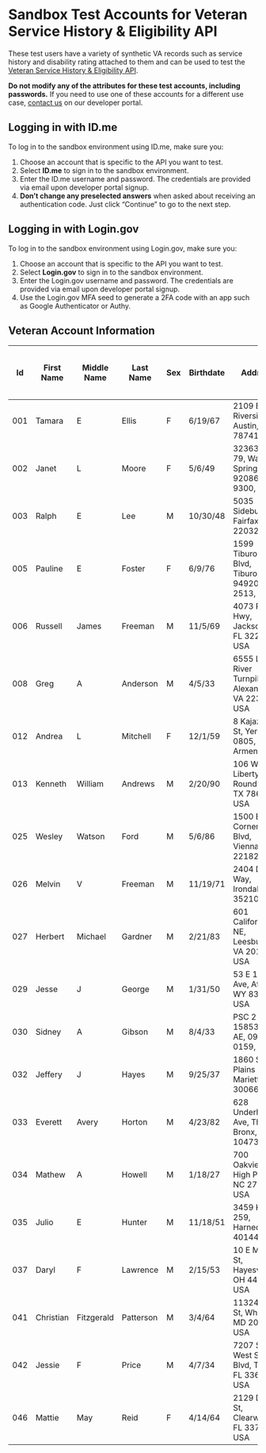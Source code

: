 # Sandbox Test Accounts for Veteran Service History & Eligibility API

These test users have a variety of synthetic VA records such as service history and disability rating attached to them and can be used to test the [Veteran Service History & Eligibility API](https://developer.va.gov/explore/verification/docs/veteran_verification?version=current).

**Do not modify any of the attributes for these test accounts, including passwords.** If you need to use one of these accounts for a different use case, [contact us](https://developer.va.gov/support/contact-us) on our developer portal.

## Logging in with ID.me

To log in to the sandbox environment using ID.me, make sure you:

  1. Choose an account that is specific to the API you want to test.
  2. Select **ID.me** to sign in to the sandbox environment.
  3. Enter the ID.me username and password. The credentials are provided via email upon developer portal signup.
  4. **Don’t change any preselected answers** when asked about receiving an authentication code. Just click “Continue” to go to the next step.

## Logging in with Login.gov

To log in to the sandbox environment using Login.gov, make sure you:

  1. Choose an account that is specific to the API you want to test.
  2. Select **Login.gov** to sign in to the sandbox environment.
  3. Enter the Login.gov username and password. The credentials are provided via email upon developer portal signup.
  4. Use the Login.gov MFA seed to generate a 2FA code with an app such as Google Authenticator or Authy.

## Veteran Account Information

| Id  | First Name | Middle Name | Last Name | Sex | Birthdate | Address                                               | ICN               | Veteran Verification Status | Veteran Confirmation Status | Disability Rating | Has VA Profile Military Person Data |
|-----|------------|-------------|-----------|-----|-----------|-------------------------------------------------------|-------------------|-----------------------------|-----------------------------|-------------------|-------------------------------------|
| 001 | Tamara     | E           | Ellis     | F   | 6/19/67   | 2109 E Riverside Dr, Austin, TX 78741, USA            | 1012667145V762142 | confirmed                   | confirmed                   | 40                | YES                                 |
| 002 | Janet      | L           | Moore     | F   | 5/6/49    | 32363 CA-79, Warner Springs, CA 92086-9300, USA       | 1012861229V078999 | confirmed                   | confirmed                   | 50                | NO                                  |
| 003 | Ralph      | E           | Lee       | M   | 10/30/48  | 5035 Sideburn Rd, Fairfax, VA 22032, USA              | 1012667169V030190 | confirmed                   | confirmed                   | 60                | NO                                  |
| 005 | Pauline    | E           | Foster    | F   | 6/9/76    | 1599 Tiburon Blvd, Tiburon, CA 94920-2513, USA        | 1012845630V900607 | confirmed                   | confirmed                   | 60                | NO                                  |
| 006 | Russell    | James       | Freeman   | M   | 11/5/69   | 4073 Philips Hwy, Jacksonville, FL 32207, USA         | 1012829910V765228 | confirmed                   | confirmed                   | 30                | NO                                  |
| 008 | Greg       | A           | Anderson  | M   | 4/5/33    | 6555 Little River Turnpike, Alexandria, VA 22312, USA | 1012666182V203559 | not confirmed               | not confirmed               | 50                | NO                                  |
| 012 | Andrea     | L           | Mitchell  | F   | 12/1/59   | 8 Kajaznuni St, Yerevan 0805, Armenia                 | 1012829932V238054 | confirmed                   | confirmed                   | 30                | NO                                  |
| 013 | Kenneth    | William     | Andrews   | M   | 2/20/90   | 106 W Liberty Ave, Round Rock, TX 78664, USA          | 1012667145V762142 | confirmed                   | confirmed                   | 40                | NO                                  |
| 025 | Wesley     | Watson      | Ford      | M   | 5/6/86    | 1500 B Cornerside Blvd, Vienna, VA 22182, USA         | 1012832025V743496 | confirmed                   | confirmed                   | 100               | NO                                  |
| 026 | Melvin     | V           | Freeman   | M   | 11/19/71  | 2404 Derby Way, Irondale, AL 35210, USA               | 1012643310V921518 | confirmed                   | confirmed                   | 100               | NO                                  |
| 027 | Herbert    | Michael     | Gardner   | M   | 2/21/83   | 601 California Dr NE, Leesburg, VA 20176, USA         | 1012845631V882122 | confirmed                   | confirmed                   | 40                | NO                                  |
| 029 | Jesse      | J           | George    | M   | 1/31/50   | 53 E 1st Ave, Afton, WY 83110, USA                    | 1012845632V596441 | confirmed                   | confirmed                   | 30                | NO                                  |
| 030 | Sidney     | A           | Gibson    | M   | 8/4/33    | PSC 2 Box 15853, APO AE, 09012-0159, USA              | 1012832357V534929 | confirmed                   | confirmed                   | null              | NO                                  |
| 032 | Jeffery    | J           | Hayes     | M   | 9/25/37   | 1860 Sandy Plains Rd, Marietta, GA 30066, USA         | 1012845028V591200 | confirmed                   | confirmed                   | 30                | NO                                  |
| 033 | Everett    | Avery       | Horton    | M   | 4/23/82   | 628 Underhill Ave, The Bronx, NY 10473, USA           | 1012826664V603033 | confirmed                   | confirmed                   | null              | NO                                  |
| 034 | Mathew     | A           | Howell    | M   | 1/18/27   | 700 Oakview Rd, High Point, NC 27265, USA             | 1012845636V368566 | confirmed                   | confirmed                   | null              | NO                                  |
| 035 | Julio      | E           | Hunter    | M   | 11/18/51  | 3459 KY-259, Harned, KY 40144, USA                    | 1012666072V702345 | confirmed                   | confirmed                   | 30                | NO                                  |
| 037 | Daryl      | F           | Lawrence  | M   | 2/15/53   | 10 E Main St, Hayesville, OH 44838, USA               | 1012829620V654328 | confirmed                   | confirmed                   | 40                | NO                                  |
| 041 | Christian  | Fitzgerald  | Patterson | M   | 3/4/64    | 11324 Fern St, Wheaton, MD 20902, USA                 | 1012831012V063489 | confirmed                   | confirmed                   | 10                | NO                                  |
| 042 | Jessie     | F           | Price     | M   | 4/7/34    | 7207 S West Shore Blvd, Tampa, FL 33616, USA          | 1012845658V192434 | confirmed                   | confirmed                   | 10                | NO                                  |
| 046 | Mattie     | May         | Reid      | F   | 4/14/64   | 2129 Drew St, Clearwater, FL 33765, USA               | 1012845662V671308 | confirmed                   | confirmed                   | null              | NO                                  |
